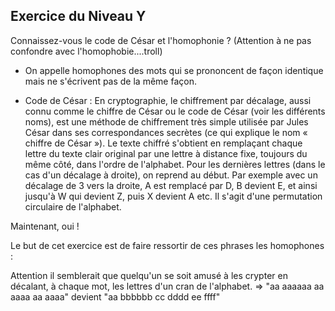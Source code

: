 ## Exercice du Niveau Y

Connaissez-vous le code de César et l'homophonie ? (Attention à ne pas confondre avec l'homophobie....troll)

- On appelle homophones des mots qui se prononcent de façon identique mais ne s'écrivent pas de la même façon.

- Code de César : En cryptographie, le chiffrement par décalage, aussi connu comme le chiffre de César ou le code de César (voir les différents noms), est une méthode de chiffrement très simple utilisée par Jules César dans ses correspondances secrètes (ce qui explique le nom « chiffre de César »).
Le texte chiffré s'obtient en remplaçant chaque lettre du texte clair original par une lettre à distance fixe, toujours du même côté, dans l'ordre de l'alphabet. Pour les dernières lettres (dans le cas d'un décalage à droite), on reprend au début. Par exemple avec un décalage de 3 vers la droite, A est remplacé par D, B devient E, et ainsi jusqu'à W qui devient Z, puis X devient A etc. Il s'agit d'une permutation circulaire de l'alphabet.

Maintenant, oui !

Le but de cet exercice est de faire ressortir de ces phrases les homophones : 

Attention il semblerait que quelqu'un se soit amusé à les crypter en décalant, à chaque mot, les lettres d'un cran de l'alphabet. 
=> "aa aaaaaa aa aaaa aa aaaa" devient "aa bbbbbb cc dddd ee ffff"

